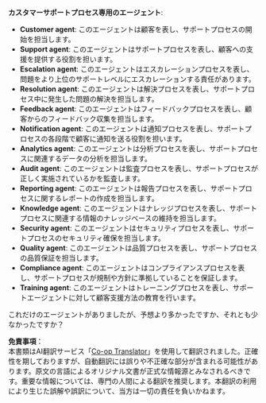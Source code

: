 <!--
CO_OP_TRANSLATOR_METADATA:
{
  "original_hash": "5be7b05ac3220c4fb91e9bd5a37a3794",
  "translation_date": "2025-07-12T11:37:12+00:00",
  "source_file": "08-multi-agent/solution/solution.md",
  "language_code": "ja"
}
-->
**カスタマーサポートプロセス専用のエージェント**:

- **Customer agent**: このエージェントは顧客を表し、サポートプロセスの開始を担当します。
- **Support agent**: このエージェントはサポートプロセスを表し、顧客への支援を提供する役割を担います。
- **Escalation agent**: このエージェントはエスカレーションプロセスを表し、問題をより上位のサポートレベルにエスカレーションする責任があります。
- **Resolution agent**: このエージェントは解決プロセスを表し、サポートプロセス中に発生した問題の解決を担当します。
- **Feedback agent**: このエージェントはフィードバックプロセスを表し、顧客からのフィードバック収集を担当します。
- **Notification agent**: このエージェントは通知プロセスを表し、サポートプロセスの各段階で顧客に通知を送る役割を担います。
- **Analytics agent**: このエージェントは分析プロセスを表し、サポートプロセスに関連するデータの分析を担当します。
- **Audit agent**: このエージェントは監査プロセスを表し、サポートプロセスが正しく実施されているかを監査します。
- **Reporting agent**: このエージェントは報告プロセスを表し、サポートプロセスに関するレポートの作成を担当します。
- **Knowledge agent**: このエージェントはナレッジプロセスを表し、サポートプロセスに関連する情報のナレッジベースの維持を担当します。
- **Security agent**: このエージェントはセキュリティプロセスを表し、サポートプロセスのセキュリティ確保を担当します。
- **Quality agent**: このエージェントは品質プロセスを表し、サポートプロセスの品質保証を担当します。
- **Compliance agent**: このエージェントはコンプライアンスプロセスを表し、サポートプロセスが規制や方針に準拠していることを保証します。
- **Training agent**: このエージェントはトレーニングプロセスを表し、サポートエージェントに対して顧客支援方法の教育を行います。

これだけのエージェントがありましたが、予想より多かったですか、それとも少なかったですか？

**免責事項**：  
本書類はAI翻訳サービス「[Co-op Translator](https://github.com/Azure/co-op-translator)」を使用して翻訳されました。正確性を期しておりますが、自動翻訳には誤りや不正確な部分が含まれる可能性があります。原文の言語によるオリジナル文書が正式な情報源とみなされるべきです。重要な情報については、専門の人間による翻訳を推奨します。本翻訳の利用により生じた誤解や誤訳について、当方は一切の責任を負いかねます。